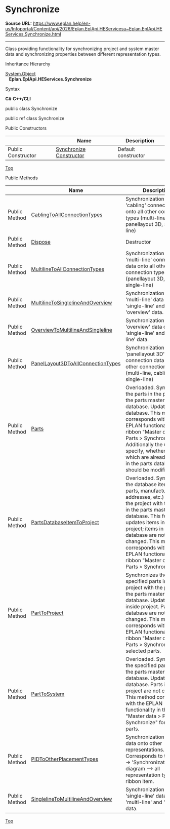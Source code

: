 # Synchronize

**Source URL:** https://www.eplan.help/en-us/Infoportal/Content/api/2026/Eplan.EplApi.HEServicesu~Eplan.EplApi.HEServices.Synchronize.html

---

Class providing functionality for synchronizing project and system master data and synchronizing properties between different representation types.

Inheritance Hierarchy

[System.Object](#)  
   **Eplan.EplApi.HEServices.Synchronize**

Syntax

**C#**
**C++/CLI**


public class Synchronize

public ref class Synchronize

Public Constructors

|  | Name | Description |
| --- | --- | --- |
| Public Constructor | [Synchronize Constructor](Eplan.EplApi.HEServicesu~Eplan.EplApi.HEServices.Synchronize~_ctor.html) | Default constructor |

[Top](#top)

Public Methods

|  | Name | Description |
| --- | --- | --- |
| Public Method | [CablingToAllConnectionTypes](Eplan.EplApi.HEServicesu~Eplan.EplApi.HEServices.Synchronize~CablingToAllConnectionTypes.html) | Synchronization from 'cabling' connection data onto all other connection types (multi-line, panellayout 3D, single-line) |
| Public Method | [Dispose](Eplan.EplApi.HEServicesu~Eplan.EplApi.HEServices.Synchronize~Dispose().html) | Destructor |
| Public Method | [MultilineToAllConnectionTypes](Eplan.EplApi.HEServicesu~Eplan.EplApi.HEServices.Synchronize~MultilineToAllConnectionTypes.html) | Synchronization from 'multi-line' connection data onto all other connection types (panellayout 3D, cabling, single-line) |
| Public Method | [MultilineToSinglelineAndOverview](Eplan.EplApi.HEServicesu~Eplan.EplApi.HEServices.Synchronize~MultilineToSinglelineAndOverview.html) | Synchronization from 'multi-line' data onto 'single-line' and 'overview' data. |
| Public Method | [OverviewToMultilineAndSingleline](Eplan.EplApi.HEServicesu~Eplan.EplApi.HEServices.Synchronize~OverviewToMultilineAndSingleline.html) | Synchronization from 'overview' data onto 'single-line' and 'multi-line' data. |
| Public Method | [PanelLayout3DToAllConnectionTypes](Eplan.EplApi.HEServicesu~Eplan.EplApi.HEServices.Synchronize~PanelLayout3DToAllConnectionTypes.html) | Synchronization from 'panellayout 3D' connection data onto all other connection types (multi-line, cabling, single-line) |
| Public Method | [Parts](Eplan.EplApi.HEServicesu~Eplan.EplApi.HEServices.Synchronize~Parts.html) | Overloaded. Synchronizes the parts in the project to the parts master database. Updates parts database. This method corresponds with the EPLAN functionality in the ribbon "Master data \> Parts \> Synchronize". Additionally the user can specify, whether parts, which are already existing in the parts database, should be modified. |
| Public Method | [PartsDatabaseItemToProject](Eplan.EplApi.HEServicesu~Eplan.EplApi.HEServices.Synchronize~PartsDatabaseItemToProject.html) | Overloaded. Synchronizes the database items (like parts, manufactures addresses, etc.) stored in the project with the items in the parts master database. This function updates items inside project; items in the database are not changed. This method corresponds with the EPLAN functionality in the ribbon "Master data \> Parts \> Synchronize". |
| Public Method | [PartToProject](Eplan.EplApi.HEServicesu~Eplan.EplApi.HEServices.Synchronize~PartToProject.html) | Synchronizes the specified parts inside the project with the parts in the parts master database. Updates parts inside project. Parts in the database are not changed. This method corresponds with the EPLAN functionality in the ribbon "Master data \> Parts \> Synchronize" for selected parts. |
| Public Method | [PartToSystem](Eplan.EplApi.HEServicesu~Eplan.EplApi.HEServices.Synchronize~PartToSystem.html) | Overloaded. Synchronizes the specified parts into the parts master database. Updates parts database. Parts in the project are not changed. This method corresponds with the EPLAN functionality in the ribbon "Master data \> Parts \> Synchronize" for selected parts. |
| Public Method | [PIDToOtherPlacementTypes](Eplan.EplApi.HEServicesu~Eplan.EplApi.HEServices.Synchronize~PIDToOtherPlacementTypes.html) | Synchronization from PID data onto other representations. Corresponds to the Tools' -> 'Synchronization' -> 'PI diagram --> all representation types' ribbon item. |
| Public Method | [SinglelineToMultilineAndOverview](Eplan.EplApi.HEServicesu~Eplan.EplApi.HEServices.Synchronize~SinglelineToMultilineAndOverview.html) | Synchronization from 'single-line' data onto 'multi-line' and 'overview' data. |

[Top](#top)
